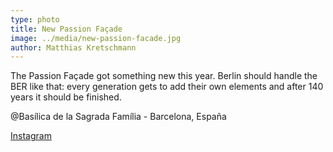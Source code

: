 ```yaml
---
type: photo
title: New Passion Façade
image: ../media/new-passion-facade.jpg
author: Matthias Kretschmann
---
```


The Passion Façade got something new this year. Berlin should handle the BER like that: every generation gets to add their own elements and after 140 years it should be finished.

@Basílica de la Sagrada Família - Barcelona, España

[Instagram](https://www.instagram.com/p/BQfaydxluSi/)
